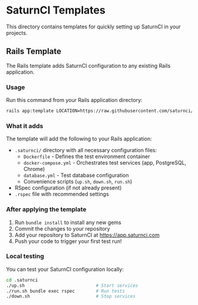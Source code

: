 # SaturnCI Templates

This directory contains templates for quickly setting up SaturnCI in your projects.

## Rails Template

The Rails template adds SaturnCI configuration to any existing Rails application.

### Usage

Run this command from your Rails application directory:

```bash
rails app:template LOCATION=https://raw.githubusercontent.com/saturnci/website/main/templates/rails_template.rb
```

### What it adds

The template will add the following to your Rails application:

- `.saturnci/` directory with all necessary configuration files:
  - `Dockerfile` - Defines the test environment container
  - `docker-compose.yml` - Orchestrates test services (app, PostgreSQL, Chrome)
  - `database.yml` - Test database configuration
  - Convenience scripts (`up.sh`, `down.sh`, `run.sh`)
- RSpec configuration (if not already present)
- `.rspec` file with recommended settings

### After applying the template

1. Run `bundle install` to install any new gems
2. Commit the changes to your repository
3. Add your repository to SaturnCI at https://app.saturnci.com
4. Push your code to trigger your first test run!

### Local testing

You can test your SaturnCI configuration locally:

```bash
cd .saturnci
./up.sh                           # Start services
./run.sh bundle exec rspec        # Run tests
./down.sh                         # Stop services
```